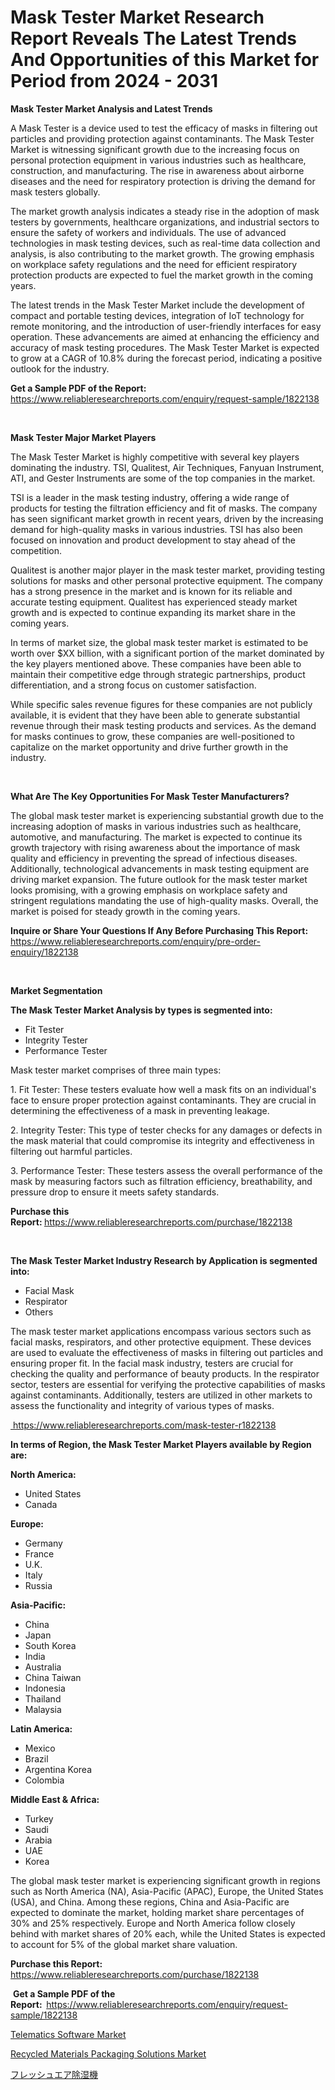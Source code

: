 <p><h1>Mask Tester Market Research Report Reveals The Latest Trends And Opportunities of this Market for Period from 2024 - 2031</h1></p><p><strong>Mask Tester Market Analysis and Latest Trends</strong></p>
<p><p>A Mask Tester is a device used to test the efficacy of masks in filtering out particles and providing protection against contaminants. The Mask Tester Market is witnessing significant growth due to the increasing focus on personal protection equipment in various industries such as healthcare, construction, and manufacturing. The rise in awareness about airborne diseases and the need for respiratory protection is driving the demand for mask testers globally.</p><p>The market growth analysis indicates a steady rise in the adoption of mask testers by governments, healthcare organizations, and industrial sectors to ensure the safety of workers and individuals. The use of advanced technologies in mask testing devices, such as real-time data collection and analysis, is also contributing to the market growth. The growing emphasis on workplace safety regulations and the need for efficient respiratory protection products are expected to fuel the market growth in the coming years.</p><p>The latest trends in the Mask Tester Market include the development of compact and portable testing devices, integration of IoT technology for remote monitoring, and the introduction of user-friendly interfaces for easy operation. These advancements are aimed at enhancing the efficiency and accuracy of mask testing procedures. The Mask Tester Market is expected to grow at a CAGR of 10.8% during the forecast period, indicating a positive outlook for the industry.</p></p>
<p><strong>Get a Sample PDF of the Report:&nbsp;</strong> <a href="https://www.reliableresearchreports.com/enquiry/request-sample/1822138">https://www.reliableresearchreports.com/enquiry/request-sample/1822138</a></p>
<p>&nbsp;</p>
<p><strong>Mask Tester Major Market Players</strong></p>
<p><p>The Mask Tester Market is highly competitive with several key players dominating the industry. TSI, Qualitest, Air Techniques, Fanyuan Instrument, ATI, and Gester Instruments are some of the top companies in the market. </p><p>TSI is a leader in the mask testing industry, offering a wide range of products for testing the filtration efficiency and fit of masks. The company has seen significant market growth in recent years, driven by the increasing demand for high-quality masks in various industries. TSI has also been focused on innovation and product development to stay ahead of the competition.</p><p>Qualitest is another major player in the mask tester market, providing testing solutions for masks and other personal protective equipment. The company has a strong presence in the market and is known for its reliable and accurate testing equipment. Qualitest has experienced steady market growth and is expected to continue expanding its market share in the coming years.</p><p>In terms of market size, the global mask tester market is estimated to be worth over $XX billion, with a significant portion of the market dominated by the key players mentioned above. These companies have been able to maintain their competitive edge through strategic partnerships, product differentiation, and a strong focus on customer satisfaction.</p><p>While specific sales revenue figures for these companies are not publicly available, it is evident that they have been able to generate substantial revenue through their mask testing products and services. As the demand for masks continues to grow, these companies are well-positioned to capitalize on the market opportunity and drive further growth in the industry.</p></p>
<p>&nbsp;</p>
<p><strong>What Are The Key Opportunities For Mask Tester Manufacturers?</strong></p>
<p><p>The global mask tester market is experiencing substantial growth due to the increasing adoption of masks in various industries such as healthcare, automotive, and manufacturing. The market is expected to continue its growth trajectory with rising awareness about the importance of mask quality and efficiency in preventing the spread of infectious diseases. Additionally, technological advancements in mask testing equipment are driving market expansion. The future outlook for the mask tester market looks promising, with a growing emphasis on workplace safety and stringent regulations mandating the use of high-quality masks. Overall, the market is poised for steady growth in the coming years.</p></p>
<p><strong>Inquire or Share Your Questions If Any Before Purchasing This Report:</strong> <a href="https://www.reliableresearchreports.com/enquiry/pre-order-enquiry/1822138">https://www.reliableresearchreports.com/enquiry/pre-order-enquiry/1822138</a></p>
<p>&nbsp;</p>
<p><strong>Market Segmentation</strong></p>
<p><strong>The Mask Tester Market Analysis by types is segmented into:</strong></p>
<p><ul><li>Fit Tester</li><li>Integrity Tester</li><li>Performance Tester</li></ul></p>
<p><p>Mask tester market comprises of three main types: </p><p>1. Fit Tester: These testers evaluate how well a mask fits on an individual's face to ensure proper protection against contaminants. They are crucial in determining the effectiveness of a mask in preventing leakage.</p><p>2. Integrity Tester: This type of tester checks for any damages or defects in the mask material that could compromise its integrity and effectiveness in filtering out harmful particles.</p><p>3. Performance Tester: These testers assess the overall performance of the mask by measuring factors such as filtration efficiency, breathability, and pressure drop to ensure it meets safety standards.</p></p>
<p><strong>Purchase this Report:&nbsp;</strong><a href="https://www.reliableresearchreports.com/purchase/1822138">https://www.reliableresearchreports.com/purchase/1822138</a></p>
<p>&nbsp;</p>
<p><strong>The Mask Tester Market Industry Research by Application is segmented into:</strong></p>
<p><ul><li>Facial Mask</li><li>Respirator</li><li>Others</li></ul></p>
<p><p>The mask tester market applications encompass various sectors such as facial masks, respirators, and other protective equipment. These devices are used to evaluate the effectiveness of masks in filtering out particles and ensuring proper fit. In the facial mask industry, testers are crucial for checking the quality and performance of beauty products. In the respirator sector, testers are essential for verifying the protective capabilities of masks against contaminants. Additionally, testers are utilized in other markets to assess the functionality and integrity of various types of masks.</p></p>
<p><a href="https://www.reliableresearchreports.com/mask-tester-r1822138">&nbsp;https://www.reliableresearchreports.com/mask-tester-r1822138</a></p>
<p><strong>In terms of Region, the Mask Tester Market Players available by Region are:</strong></p>
<p>
    <p> <strong> North America: </strong>
        <ul>
            <li>United States</li>
            <li>Canada</li>
        </ul>
        </p> 
    <p> <strong> Europe: </strong>
        <ul>
            <li>Germany</li>
            <li>France</li>
            <li>U.K.</li>
            <li>Italy</li>
            <li>Russia</li>
        </ul>
        </p> 
    <p> <strong> Asia-Pacific: </strong>
        <ul>
            <li>China</li>
            <li>Japan</li>
            <li>South Korea</li>
            <li>India</li>
            <li>Australia</li>
            <li>China Taiwan</li>
            <li>Indonesia</li>
            <li>Thailand</li>
            <li>Malaysia</li>
        </ul>
        </p> 
    <p> <strong> Latin America: </strong>
        <ul>
            <li>Mexico</li>
            <li>Brazil</li>
            <li>Argentina Korea</li>
            <li>Colombia</li>
        </ul>
        </p> 
    <p> <strong> Middle East & Africa: </strong>
        <ul>
            <li>Turkey</li>
            <li>Saudi</li>
            <li>Arabia</li>
            <li>UAE</li>
            <li>Korea</li>
        </ul>
    </p>
    </p>
<p><p>The global mask tester market is experiencing significant growth in regions such as North America (NA), Asia-Pacific (APAC), Europe, the United States (USA), and China. Among these regions, China and Asia-Pacific are expected to dominate the market, holding market share percentages of 30% and 25% respectively. Europe and North America follow closely behind with market shares of 20% each, while the United States is expected to account for 5% of the global market share valuation.</p></p>
<p><strong>Purchase this Report: </strong><a href="https://www.reliableresearchreports.com/purchase/1822138">https://www.reliableresearchreports.com/purchase/1822138</a></p>
<p>&nbsp;<strong>Get a Sample PDF of the Report:&nbsp;&nbsp;</strong><a href="https://www.reliableresearchreports.com/enquiry/request-sample/1822138">https://www.reliableresearchreports.com/enquiry/request-sample/1822138</a></p>
<p><strong></strong></p>
<p><p><a href="https://www.linkedin.com/pulse/telematics-software-market-share-size-trends-industry-analysis-qaqkc?trackingId=ptTkO44DEaI%2BhjjmidxEdQ%3D%3D">Telematics Software Market</a></p><p><a href="https://www.linkedin.com/pulse/global-recycled-materials-packaging-solutions-market-size-expected-cyyic?trackingId=HuZ7SXmvEE9MnlSvZDbu2A%3D%3D">Recycled Materials Packaging Solutions Market</a></p><p><a href="https://github.com/SantosDicki04/Market-Research-Report-List-2/blob/main/6600694163202.md">フレッシュエア除湿機</a></p></p>